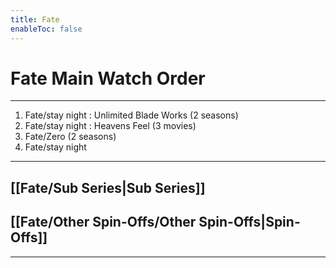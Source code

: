 ```yaml
---
title: Fate
enableToc: false
---
```

# Fate Main Watch Order
***

1. Fate/stay night : Unlimited Blade Works (2 seasons)
2. Fate/stay night : Heavens Feel (3 movies)
3. Fate/Zero (2 seasons)
4. Fate/stay night

***

## [[Fate/Sub Series|Sub Series]]



## [[Fate/Other Spin-Offs/Other Spin-Offs|Spin-Offs]]


***